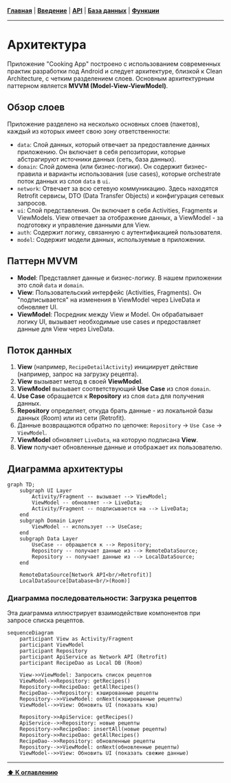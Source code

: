 [**Главная**](./README.md) | [**Введение**](./01_introduction.md) | [**API**](./04_backend_api.md) | [**База данных**](./05_database.md) | [**Функции**](./06_features.md)
***
# Архитектура

Приложение "Cooking App" построено с использованием современных практик разработки под Android и следует архитектуре, близкой к Clean Architecture, с четким разделением слоев. Основным архитектурным паттерном является **MVVM (Model-View-ViewModel)**.

## Обзор слоев

Приложение разделено на несколько основных слоев (пакетов), каждый из которых имеет свою зону ответственности:

-   `data`: Слой данных, который отвечает за предоставление данных приложению. Он включает в себя репозитории, которые абстрагируют источники данных (сеть, база данных).
-   `domain`: Слой домена (или бизнес-логики). Он содержит бизнес-правила и варианты использования (use cases), которые orchestrate поток данных из слоя `data` в `ui`.
-   `network`: Отвечает за всю сетевую коммуникацию. Здесь находятся Retrofit сервисы, DTO (Data Transfer Objects) и конфигурация сетевых запросов.
-   `ui`: Слой представления. Он включает в себя Activities, Fragments и ViewModels. View отвечает за отображение данных, а ViewModel - за подготовку и управление данными для View.
-   `auth`: Содержит логику, связанную с аутентификацией пользователя.
-   `model`: Содержит модели данных, используемые в приложении.

## Паттерн MVVM

-   **Model**: Представляет данные и бизнес-логику. В нашем приложении это слой `data` и `domain`.
-   **View**: Пользовательский интерфейс (Activities, Fragments). Он "подписывается" на изменения в ViewModel через LiveData и обновляет UI.
-   **ViewModel**: Посредник между View и Model. Он обрабатывает логику UI, вызывает необходимые use cases и предоставляет данные для View через LiveData.

## Поток данных

1.  **View** (например, `RecipeDetailActivity`) инициирует действие (например, запрос на загрузку рецепта).
2.  **View** вызывает метод в своей **ViewModel**.
3.  **ViewModel** вызывает соответствующий **Use Case** из слоя `domain`.
4.  **Use Case** обращается к **Repository** из слоя `data` для получения данных.
5.  **Repository** определяет, откуда брать данные - из локальной базы данных (Room) или из сети (Retrofit).
6.  Данные возвращаются обратно по цепочке: `Repository` -> `Use Case` -> `ViewModel`.
7.  **ViewModel** обновляет `LiveData`, на которую подписана **View**.
8.  **View** получает обновленные данные и отображает их пользователю.

## Диаграмма архитектуры

```mermaid
graph TD;
    subgraph UI Layer
        Activity/Fragment -- вызывает --> ViewModel;
        ViewModel -- обновляет --> LiveData;
        Activity/Fragment -- подписывается на --> LiveData;
    end
    subgraph Domain Layer
        ViewModel -- использует --> UseCase;
    end
    subgraph Data Layer
        UseCase -- обращается к --> Repository;
        Repository -- получает данные из --> RemoteDataSource;
        Repository -- получает данные из --> LocalDataSource;
    end

    RemoteDataSource[Network API<br/>Retrofit)]
    LocalDataSource[Database<br/>(Room)]
```

### Диаграмма последовательности: Загрузка рецептов

Эта диаграмма иллюстрирует взаимодействие компонентов при запросе списка рецептов.

```mermaid
sequenceDiagram
    participant View as Activity/Fragment
    participant ViewModel
    participant Repository
    participant ApiService as Network API (Retrofit)
    participant RecipeDao as Local DB (Room)

    View->>ViewModel: Запросить список рецептов
    ViewModel->>Repository: getRecipes()
    Repository->>RecipeDao: getAllRecipes()
    RecipeDao-->>Repository: кэшированные рецепты
    Repository-->>ViewModel: onNext(кэшированные рецепты)
    ViewModel-->>View: Обновить UI (показать кэш)

    Repository->>ApiService: getRecipes()
    ApiService-->>Repository: новые рецепты
    Repository->>RecipeDao: insertAll(новые рецепты)
    Repository->>RecipeDao: getAllRecipes()
    RecipeDao-->>Repository: обновленные рецепты
    Repository-->>ViewModel: onNext(обновленные рецепты)
    ViewModel-->>View: Обновить UI (показать свежие данные)
```
***
[**⬆ К оглавлению**](./README.md) 